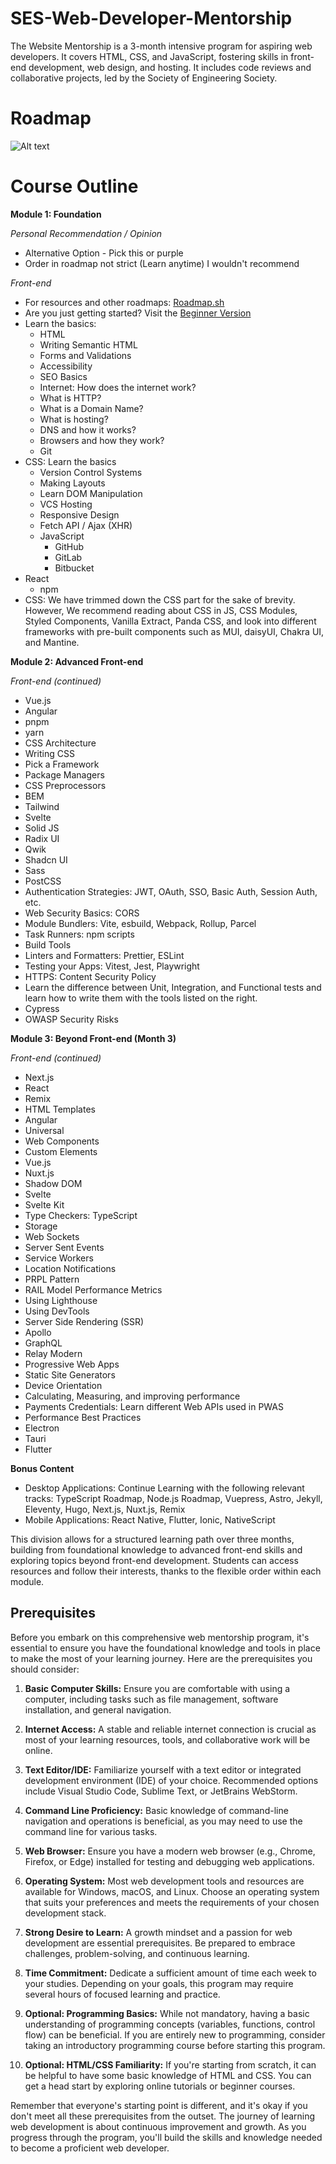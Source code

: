 # SES-Web-Developer-Mentorship
The Website Mentorship is a 3-month intensive program for aspiring web developers. It covers HTML, CSS, and JavaScript, fostering skills in front-end development, web design, and hosting. It includes code reviews and collaborative projects, led by the Society of Engineering Society.
# Roadmap

![Alt text](./assets/frontend_roadmap.jpg)
# Course Outline
**Module 1: Foundation**

*Personal Recommendation / Opinion*  
- Alternative Option - Pick this or purple  
- Order in roadmap not strict (Learn anytime) I wouldn't recommend  

*Front-end*  
- For resources and other roadmaps: [Roadmap.sh](https://roadmap.sh)  
- Are you just getting started? Visit the [Beginner Version](https://roadmap.sh/frontend/beginner)  
- Learn the basics:  
    - HTML  
    - Writing Semantic HTML  
    - Forms and Validations  
    - Accessibility  
    - SEO Basics  
    - Internet: How does the internet work?  
    - What is HTTP?  
    - What is a Domain Name?  
    - What is hosting?  
    - DNS and how it works?  
    - Browsers and how they work?  
    - Git  
- CSS: Learn the basics  
    - Version Control Systems  
    - Making Layouts  
    - Learn DOM Manipulation  
    - VCS Hosting  
    - Responsive Design  
    - Fetch API / Ajax (XHR)  
    - JavaScript  
        - GitHub  
        - GitLab  
        - Bitbucket  
- React  
    - npm  
- CSS: We have trimmed down the CSS part for the sake of brevity. However, We recommend reading about CSS in JS, CSS Modules, Styled Components, Vanilla Extract, Panda CSS, and look into different frameworks with pre-built components such as MUI, daisyUI, Chakra UI, and Mantine.  

**Module 2: Advanced Front-end**

*Front-end (continued)*  
- Vue.js  
- Angular  
- pnpm  
- yarn  
- CSS Architecture  
- Writing CSS  
- Pick a Framework  
- Package Managers  
- CSS Preprocessors  
- BEM  
- Tailwind  
- Svelte  
- Solid JS  
- Radix UI  
- Qwik  
- Shadcn UI  
- Sass  
- PostCSS  
- Authentication Strategies: JWT, OAuth, SSO, Basic Auth, Session Auth, etc.  
- Web Security Basics: CORS  
- Module Bundlers: Vite, esbuild, Webpack, Rollup, Parcel  
- Task Runners: npm scripts  
- Build Tools  
- Linters and Formatters: Prettier, ESLint  
- Testing your Apps: Vitest, Jest, Playwright  
- HTTPS: Content Security Policy  
- Learn the difference between Unit, Integration, and Functional tests and learn how to write them with the tools listed on the right.  
- Cypress  
- OWASP Security Risks  

**Module 3: Beyond Front-end (Month 3)**

*Front-end (continued)*  
- Next.js  
- React  
- Remix  
- HTML Templates  
- Angular  
- Universal  
- Web Components  
- Custom Elements  
- Vue.js  
- Nuxt.js  
- Shadow DOM  
- Svelte  
- Svelte Kit  
- Type Checkers: TypeScript  
- Storage  
- Web Sockets  
- Server Sent Events  
- Service Workers  
- Location Notifications  
- PRPL Pattern  
- RAIL Model Performance Metrics  
- Using Lighthouse  
- Using DevTools  
- Server Side Rendering (SSR)  
- Apollo  
- GraphQL  
- Relay Modern  
- Progressive Web Apps  
- Static Site Generators  
- Device Orientation  
- Calculating, Measuring, and improving performance  
- Payments Credentials: Learn different Web APIs used in PWAS  
- Performance Best Practices  
- Electron  
- Tauri  
- Flutter  

**Bonus Content**  
- Desktop Applications: Continue Learning with the following relevant tracks: TypeScript Roadmap, Node.js Roadmap, Vuepress, Astro, Jekyll, Eleventy, Hugo, Next.js, Nuxt.js, Remix  
- Mobile Applications: React Native, Flutter, Ionic, NativeScript

This division allows for a structured learning path over three months, building from foundational knowledge to advanced front-end skills and exploring topics beyond front-end development. Students can access resources and follow their interests, thanks to the flexible order within each module.

 ## Prerequisites

Before you embark on this comprehensive web mentorship program, it's essential to ensure you have the foundational knowledge and tools in place to make the most of your learning journey. Here are the prerequisites you should consider:

1. **Basic Computer Skills:** Ensure you are comfortable with using a computer, including tasks such as file management, software installation, and general navigation. 

2. **Internet Access:** A stable and reliable internet connection is crucial as most of your learning resources, tools, and collaborative work will be online.

3. **Text Editor/IDE:** Familiarize yourself with a text editor or integrated development environment (IDE) of your choice. Recommended options include Visual Studio Code, Sublime Text, or JetBrains WebStorm.

4. **Command Line Proficiency:** Basic knowledge of command-line navigation and operations is beneficial, as you may need to use the command line for various tasks.

5. **Web Browser:** Ensure you have a modern web browser (e.g., Chrome, Firefox, or Edge) installed for testing and debugging web applications.

6. **Operating System:** Most web development tools and resources are available for Windows, macOS, and Linux. Choose an operating system that suits your preferences and meets the requirements of your chosen development stack.

7. **Strong Desire to Learn:** A growth mindset and a passion for web development are essential prerequisites. Be prepared to embrace challenges, problem-solving, and continuous learning.

8. **Time Commitment:** Dedicate a sufficient amount of time each week to your studies. Depending on your goals, this program may require several hours of focused learning and practice.

9. **Optional: Programming Basics:** While not mandatory, having a basic understanding of programming concepts (variables, functions, control flow) can be beneficial. If you are entirely new to programming, consider taking an introductory programming course before starting this program.

10. **Optional: HTML/CSS Familiarity:** If you're starting from scratch, it can be helpful to have some basic knowledge of HTML and CSS. You can get a head start by exploring online tutorials or beginner courses.

Remember that everyone's starting point is different, and it's okay if you don't meet all these prerequisites from the outset. The journey of learning web development is about continuous improvement and growth. As you progress through the program, you'll build the skills and knowledge needed to become a proficient web developer.

